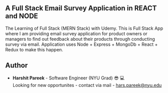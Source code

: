 ## A Full Stack Email Survey Application in REACT and NODE
The Learning of Full Stack (MERN Stack) with Udemy. This is Full Stack App where I am providing email survey application for product owners or managers to find out feedback about their products through conducting survey via email. Application uses Node + Express + MongoDb + React + Redux to make this happen.

## Author
* **Harshit Pareek** - Software Engineer (NYU Grad) :sunglasses: :computer:
<br />Looking for new opportunites - contact via mail - hars.pareek@nyu.edu